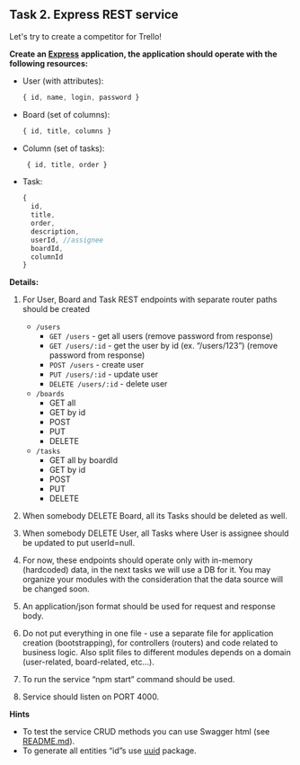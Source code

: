 ## Task 2. Express REST service

Let's try to create a competitor for Trello!

**Create an [Express](https://expressjs.com/ru/) application, the application should operate with the following resources:**

- User (with attributes):
  ```javascript
  { id, name, login, password }
  ```
- Board (set of columns):
  ```javascript
  { id, title, columns }
  ```
- Column (set of tasks):
  ```javascript
   { id, title, order }
  ```
- Task:
  ```javascript
  {
    id,
    title,
    order,
    description,
    userId, //assignee
    boardId,
    columnId
  }
  ```

**Details:**

1. For User, Board and Task REST endpoints with separate router paths should be created
    * `/users`
      * `GET /users` - get all users (remove password from response)
      * `GET /users/:id` - get the user by id (ex. “/users/123”) (remove password from response)
      * `POST /users` - create user
      * `PUT /users/:id` - update user
      * `DELETE /users/:id` - delete user
    * `/boards`
      * GET all
      * GET by id
      * POST
      * PUT
      * DELETE
    * `/tasks`
      * GET all by boardId
      * GET by id
      * POST
      * PUT
      * DELETE

2. When somebody DELETE Board, all its Tasks should be deleted as well.

3. When somebody DELETE User, all Tasks where User is assignee should be updated to put userId=null.

4. For now, these endpoints should operate only with in-memory (hardcoded) data, in the next tasks we will use a DB for it. You may organize your modules with the consideration that the data source will be changed soon.

5. An application/json format should be used for request and response body.

6. Do not put everything in one file - use a separate file for application creation (bootstrapping), for controllers (routers) and code related to business logic. Also split files to different modules depends on a domain (user-related, board-related, etc...).

7. To run the service “npm start” command should be used.

8. Service should listen on PORT 4000.

**Hints**

* To test the service CRUD methods you can use Swagger html (see [README.md](https://github.com/rolling-scopes-school/nodejs-course-template/blob/master/README.md#running-application)).
* To generate all entities “id”s use [uuid](https://www.npmjs.com/package/uuid) package.
